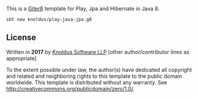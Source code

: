 This is a [Giter8][g8] template for Play, Jpa and Hibernate in Java 8.

```
sbt new knoldus/play-java-jpa.g8

```

License
-------
Written in **2017** by [Knoldus Software LLP](http://knoldus.com)
[other author/contributor lines as appropriate]

To the extent possible under law, the author(s) have dedicated all copyright and related
and neighboring rights to this template to the public domain worldwide.
This template is distributed without any warranty. See <http://creativecommons.org/publicdomain/zero/1.0/>.

[g8]: http://www.foundweekends.org/giter8/

